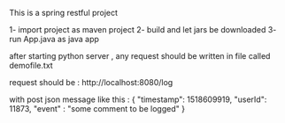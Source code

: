 This is a spring restful project 

1- import project as maven project
2- build and let jars be downloaded
3- run App.java as java app

after starting python server , any request should be written in file called demofile.txt


request should be : http://localhost:8080/log

with post json message like this : 
{
    "timestamp": 1518609919,
    "userId": 11873,
    "event" : "some comment to be logged"
}

